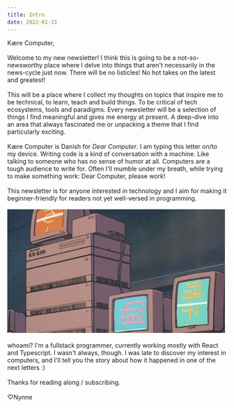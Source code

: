 ```yaml
---
title: Intro
date: 2022-01-31
---
```



Kære Computer,
\
\
Welcome to my new newsletter! I think this is going to be a not-so-newsworthy place where I delve into things that aren't necessarily in the news-cycle just now. There will be no listicles! No hot takes on the latest and greatest!
\
\
This will be a place where I collect my thoughts on topics that inspire me to be technical, to learn, teach and build things. To be critical of tech ecosystems, tools and paradigms. Every newsletter will be a selection of things I find meaningful and gives me energy at present. A deep-dive into an area that always fascinated me or unpacking a theme that I find particularly exciting.
\
\
Kære Computer is Danish for _Dear Computer_. I am typing this letter on/to my device. Writing code is a kind of conversation with a machine. Like talking to someone who has no sense of humor at all. Computers are a tough audience to write for. Often I'll mumble under my breath, while trying to make something work: Dear Computer, please work! 
\
\
This newsletter is for anyone interested in technology and I aim for making it beginner-friendly for readers not yet well-versed in programming. 
\
\
![flickering computer screens gif](/posts/1-1.gif)
\
\
whoami? I'm a fullstack programmer, currently working mostly with React and Typescript. I wasn't always, though. I was late to discover my interest in computers, and I'll tell you the story about how it happened in one of the next letters :)
\
\
Thanks for reading along / subscribing.
\
\
♡Nynne
